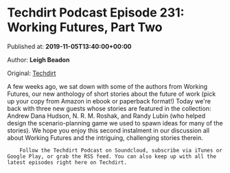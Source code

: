 
# Techdirt Podcast Episode 231: Working Futures, Part Two

Published at: **2019-11-05T13:40:00+00:00**

Author: **Leigh Beadon**

Original: [Techdirt](https://www.techdirt.com/articles/20191105/13315443331/techdirt-podcast-episode-231-working-futures-part-two.shtml)

A few weeks ago, we sat down with some of the authors from Working Futures, our new anthology of short stories about the future of work (pick up your copy from Amazon in ebook or paperback format!) Today we're back with three new guests whose stories are featured in the collection: Andrew Dana Hudson, N. R. M. Roshak, and Randy Lubin (who helped design the scenario-planning game we used to spawn ideas for many of the stories). We hope you enjoy this second instalment in our discussion all about Working Futures and the intriguing, challenging stories therein.

        Follow the Techdirt Podcast on Soundcloud, subscribe via iTunes or Google Play, or grab the RSS feed. You can also keep up with all the latest episodes right here on Techdirt.
      
